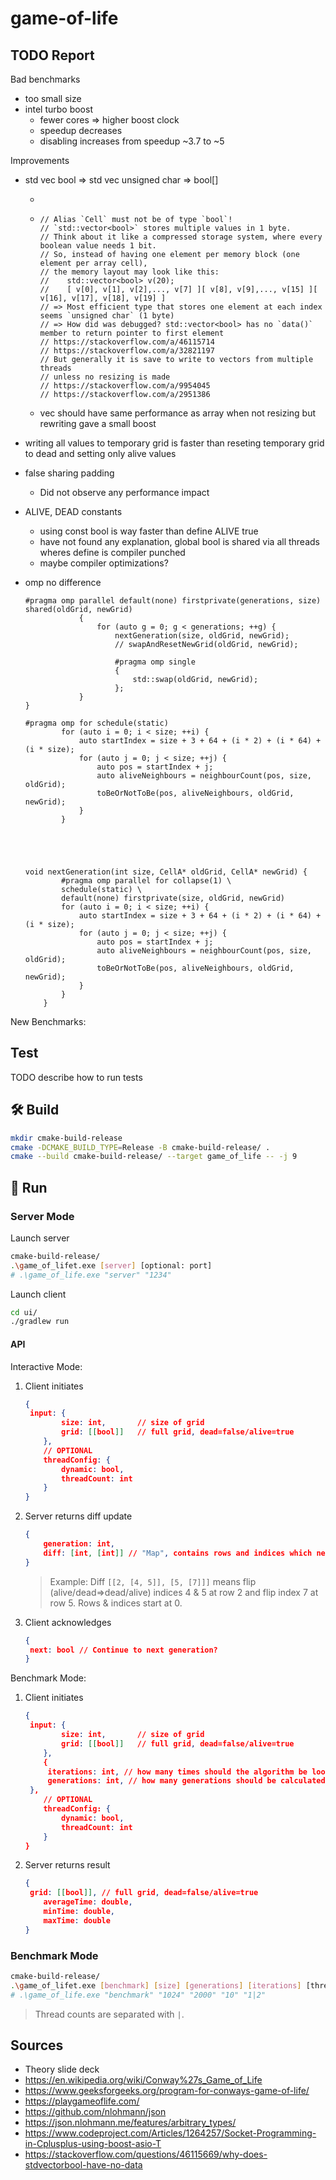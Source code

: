 # game-of-life

## TODO Report

Bad benchmarks

* too small size
* intel turbo boost
  * fewer cores => higher boost clock
  * speedup decreases
  * disabling increases from speedup ~3.7 to ~5

Improvements

* std vec bool => std vec unsigned char => bool[]

  * 

  * ```
    // Alias `Cell` must not be of type `bool`!
    // `std::vector<bool>` stores multiple values in 1 byte.
    // Think about it like a compressed storage system, where every boolean value needs 1 bit.
    // So, instead of having one element per memory block (one element per array cell),
    // the memory layout may look like this:
    //    std::vector<bool> v(20);
    //    [ v[0], v[1], v[2],..., v[7] ][ v[8], v[9],..., v[15] ][ v[16], v[17], v[18], v[19] ]
    // => Most efficient type that stores one element at each index seems `unsigned char` (1 byte)
    // => How did was debugged? std::vector<bool> has no `data()` member to return pointer to first element
    // https://stackoverflow.com/a/46115714
    // https://stackoverflow.com/a/32821197
    // But generally it is save to write to vectors from multiple threads
    // unless no resizing is made
    // https://stackoverflow.com/a/9954045
    // https://stackoverflow.com/a/2951386
    ```

  * vec should have same performance as array when not resizing but rewriting gave a small boost

* writing all values to temporary grid is faster than reseting temporary grid to dead and setting only alive values

* false sharing padding

  * Did not observe any performance impact 

* ALIVE, DEAD constants

  * using const bool is way faster than define ALIVE true
  * have not found any explanation, global bool is shared via all threads wheres define is compiler punched
  * maybe compiler optimizations?

* omp no difference

  ```
  #pragma omp parallel default(none) firstprivate(generations, size) shared(oldGrid, newGrid)
              {
                  for (auto g = 0; g < generations; ++g) {
                      nextGeneration(size, oldGrid, newGrid);
                      // swapAndResetNewGrid(oldGrid, newGrid);
  
                      #pragma omp single
                      {
                          std::swap(oldGrid, newGrid);
                      };
              }
  }
  
  #pragma omp for schedule(static)
          for (auto i = 0; i < size; ++i) {
              auto startIndex = size + 3 + 64 + (i * 2) + (i * 64) + (i * size);
              for (auto j = 0; j < size; ++j) {
                  auto pos = startIndex + j;
                  auto aliveNeighbours = neighbourCount(pos, size, oldGrid);
                  toBeOrNotToBe(pos, aliveNeighbours, oldGrid, newGrid);
              }
          }
          
  ```

  ```
  
  
  
  void nextGeneration(int size, CellA* oldGrid, CellA* newGrid) {
          #pragma omp parallel for collapse(1) \
          schedule(static) \
          default(none) firstprivate(size, oldGrid, newGrid)
          for (auto i = 0; i < size; ++i) {
              auto startIndex = size + 3 + 64 + (i * 2) + (i * 64) + (i * size);
              for (auto j = 0; j < size; ++j) {
                  auto pos = startIndex + j;
                  auto aliveNeighbours = neighbourCount(pos, size, oldGrid);
                  toBeOrNotToBe(pos, aliveNeighbours, oldGrid, newGrid);
              }
          }
      }
  ```

  

New Benchmarks:



## Test

TODO describe how to run tests

## 🛠️ Build

```bash
mkdir cmake-build-release
cmake -DCMAKE_BUILD_TYPE=Release -B cmake-build-release/ .
cmake --build cmake-build-release/ --target game_of_life -- -j 9
```

## 🚀 Run

### Server Mode

Launch server

```bash
cmake-build-release/
.\game_of_lifet.exe [server] [optional: port]
# .\game_of_life.exe "server" "1234"
```

Launch client

```bash
cd ui/
./gradlew run
```

#### API

Interactive Mode:

1. Client initiates

   ```json
   {
   	input: {
           size: int,		// size of grid
           grid: [[bool]]	// full grid, dead=false/alive=true
       },
       // OPTIONAL
       threadConfig: {
           dynamic: bool,
           threadCount: int
       }
   }
   ```

2. Server returns diff update

   ```json
   {
       generation: int,
       diff: [int, [int]] // "Map", contains rows and indices which need to be flipped from last grid
   }
   ```

   > Example: Diff `[[2, [4, 5]], [5, [7]]]` means flip (alive/dead=>dead/alive) indices 4 & 5 at row 2 and flip index 7 at row 5. Rows & indices start at 0.

3. Client acknowledges

   ```json
   {
   	next: bool // Continue to next generation?
   }
   ```

Benchmark Mode:

1. Client initiates

   ```json
   {
   	input: {
           size: int,		// size of grid
           grid: [[bool]]	// full grid, dead=false/alive=true
       },
       {
       	iterations: int, // how many times should the algorithm be looped
       	generations: int, // how many generations should be calculated
   	},
       // OPTIONAL
       threadConfig: {
           dynamic: bool,
           threadCount: int
       }
   }
   ```

2. Server returns result

   ```json
   {
   	grid: [[bool]], // full grid, dead=false/alive=true
       averageTime: double,
       minTime: double,
       maxTime: double
   }
   ```

   

### Benchmark Mode

```bash
cmake-build-release/
.\game_of_lifet.exe [benchmark] [size] [generations] [iterations] [thread counts]
# .\game_of_life.exe "benchmark" "1024" "2000" "10" "1|2"
```

> Thread counts are separated with `|`.



## Sources

* Theory slide deck
* https://en.wikipedia.org/wiki/Conway%27s_Game_of_Life
* https://www.geeksforgeeks.org/program-for-conways-game-of-life/
* https://playgameoflife.com/
* https://github.com/nlohmann/json
* https://json.nlohmann.me/features/arbitrary_types/
* https://www.codeproject.com/Articles/1264257/Socket-Programming-in-Cplusplus-using-boost-asio-T
* https://stackoverflow.com/questions/46115669/why-does-stdvectorbool-have-no-data
